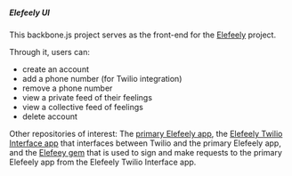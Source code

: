 ##### Elefeely UI

This backbone.js project serves as the front-end for the [Elefeely](https://github.com/raphweiner/elefeely-api) project.

Through it, users can:
* create an account
* add a phone number (for Twilio integration)
* remove a phone number
* view a private feed of their feelings
* view a collective feed of feelings
* delete account

Other repositories of interest: The [primary Elefeely app](https://github.com/raphweiner/elefeely-api), the [Elefeely Twilio Interface app](https://github.com/raphweiner/elefeely-twilio-interface) that interfaces between Twilio and the primary Elefeely app, and the [Elefeey gem]((https://github.com/raphweiner/elefeely)) that is used to sign and make requests to the primary Elefeely app from the Elefeely Twilio Interface app.
